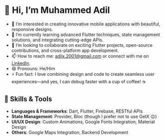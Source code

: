 # 👋 Hi, I’m Muhammed Adil

- 👀 I’m interested in creating innovative mobile applications with beautiful, responsive designs.  
- 🌱 I’m currently learning advanced Flutter techniques, state management solutions, and integrating cutting-edge APIs.  
- 💞️ I’m looking to collaborate on exciting Flutter projects, open-source contributions, and cross-platform app development.  
- 📫 How to reach me: adilx.2001@gmail.com or connect with me on [LinkedIn](https://www.linkedin.com/in/adil-muhammed/).  
- 😄 Pronouns: He/Him  
- ⚡ Fun fact: I love combining design and code to create seamless user experiences—and yes, I can debug faster with a cup of coffee! ☕  

## 🚀 Skills & Tools  
- **Languages & Frameworks**: Dart, Flutter, Firebase, RESTful APIs  
- **State Management**: Provider, Bloc (though I prefer not to use GetX 😉)  
- **UI/UX Design**: Custom Animations, Google Fonts Integration, Material Design  
- **Others**: Google Maps Integration, Backend Development
